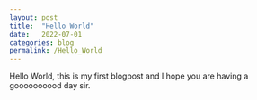 ```yaml
---
layout: post
title:  "Hello World"
date:   2022-07-01 
categories: blog
permalink: /Hello_World
---
```

Hello World, this is my first blogpost and I hope you are having a goooooooood day sir.